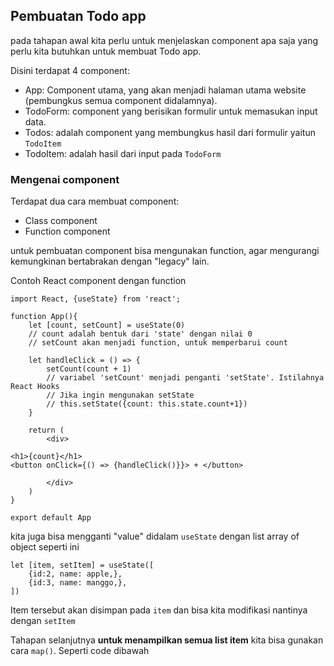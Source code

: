 ## Pembuatan Todo app 

pada tahapan awal kita perlu untuk menjelaskan component apa saja yang perlu kita butuhkan untuk membuat Todo app.

Disini terdapat 4 component: 

- App: Component utama, yang akan menjadi halaman utama website (pembungkus semua component didalamnya).
- TodoForm: component yang berisikan formulir untuk memasukan input data.
- Todos: adalah component yang membungkus hasil dari formulir yaitun `TodoItem`
- TodoItem: adalah hasil dari input pada `TodoForm`


### Mengenai component

Terdapat dua cara membuat component: 
- Class component 
- Function component

untuk pembuatan component bisa mengunakan function, agar mengurangi kemungkinan bertabrakan dengan "legacy" lain.

Contoh React component dengan function 

```
import React, {useState} from 'react';

function App(){
    let [count, setCount] = useState(0)
    // count adalah bentuk dari 'state' dengan nilai 0
    // setCount akan menjadi function, untuk memperbarui count

    let handleClick = () => {
        setCount(count + 1) 
        // variabel 'setCount' menjadi penganti 'setState'. Istilahnya React Hooks
        // Jika ingin mengunakan setState 
        // this.setState({count: this.state.count+1})
    }

    return (
        <div>

<h1>{count}</h1>
<button onClick={() => {handleClick()}}> + </button>

        </div>
    )
}

export default App
```

kita juga bisa mengganti "value" didalam `useState` dengan list array of object seperti ini 

```
let [item, setItem] = useState([
    {id:2, name: apple,},
    {id:3, name: manggo,},
])
```

Item tersebut akan disimpan pada `item` dan bisa kita modifikasi nantinya dengan `setItem`


Tahapan selanjutnya **untuk menampilkan semua list item** kita bisa gunakan cara `map()`. Seperti code dibawah 

